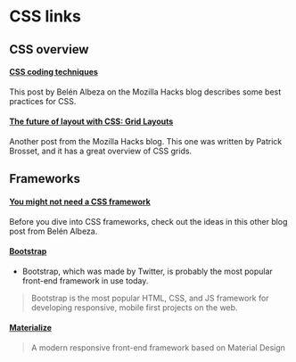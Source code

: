 # CSS links

## CSS overview

#### [CSS coding techniques](https://hacks.mozilla.org/2016/05/css-coding-techniques/)
This post by Belén Albeza on the Mozilla Hacks blog describes some best practices for CSS.

#### [The future of layout with CSS: Grid Layouts](https://hacks.mozilla.org/2015/09/the-future-of-layout-with-css-grid-layouts/)
Another post from the Mozilla Hacks blog. This one was written by Patrick Brosset, and it has a great overview of CSS grids.


## Frameworks

#### [You might not need a CSS framework](https://hacks.mozilla.org/2016/04/you-might-not-need-a-css-framework/)
Before you dive into CSS frameworks, check out the ideas in this other blog post from Belén Albeza.

#### [Bootstrap](https://getbootstrap.com/)
* Bootstrap, which was made by Twitter, is probably the most popular front-end framework in use today.

> Bootstrap is the most popular HTML, CSS, and JS framework for developing responsive, mobile first projects on the web.

#### [Materialize](http://materializecss.com/)
> A modern responsive front-end framework based on Material Design
